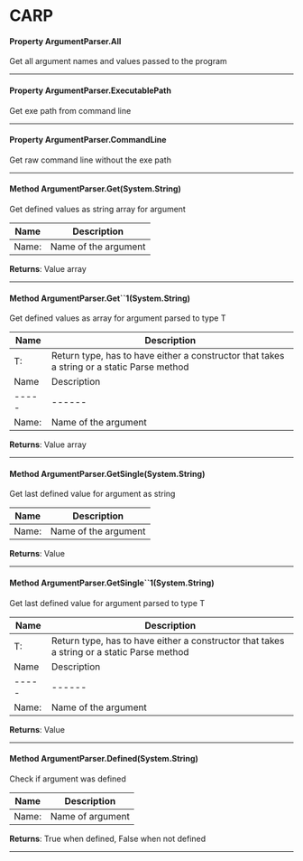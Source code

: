 # CARP #

#### Property ArgumentParser.All

 Get all argument names and values passed to the program 



---
#### Property ArgumentParser.ExecutablePath

 Get exe path from command line 



---
#### Property ArgumentParser.CommandLine

 Get raw command line without the exe path 



---
#### Method ArgumentParser.Get(System.String)

 Get defined values as string array for argument 

|Name | Description |
|-----|------|
|Name: |Name of the argument|
**Returns**: Value array



---
#### Method ArgumentParser.Get``1(System.String)

 Get defined values as array for argument parsed to type T 

|Name | Description |
|-----|------|
|T: |Return type, has to have either a constructor that takes a string or a static Parse method|
|Name | Description |
|-----|------|
|Name: |Name of the argument|
**Returns**: Value array



---
#### Method ArgumentParser.GetSingle(System.String)

 Get last defined value for argument as string 

|Name | Description |
|-----|------|
|Name: |Name of the argument|
**Returns**: Value



---
#### Method ArgumentParser.GetSingle``1(System.String)

 Get last defined value for argument parsed to type T 

|Name | Description |
|-----|------|
|T: |Return type, has to have either a constructor that takes a string or a static Parse method|
|Name | Description |
|-----|------|
|Name: |Name of the argument|
**Returns**: Value



---
#### Method ArgumentParser.Defined(System.String)

 Check if argument was defined 

|Name | Description |
|-----|------|
|Name: |Name of argument|
**Returns**: True when defined, False when not defined



---


